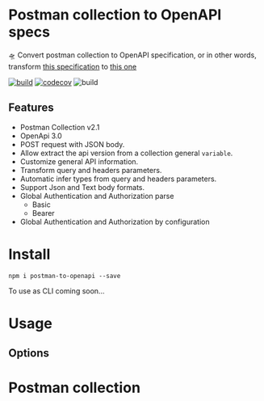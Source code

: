 <div class="tilted-section"><div markdown="1">

# Postman collection to OpenAPI specs

🛸 Convert postman collection to OpenAPI specification, or in other words, transform [this specification](https://schema.getpostman.com/json/collection/v2.1.0/collection.json) to [this one](https://swagger.io/specification/)

[![build](https://img.shields.io/github/workflow/status/joolfe/postman-util-lib/Node%20CI?&label=Build&logo=github&style=flat-square)](https://github.com/joolfe/postman-util-lib/actions)
[![codecov](https://img.shields.io/codecov/c/github/joolfe/postman-util-lib?logo=codecov&style=flat-square)](https://codecov.io/gh/joolfe/postman-util-lib)
![build](https://img.shields.io/badge/Postman-%3E=7.0.9-green?logo=postman&style=flat-square&color=FF6C37)

## Features

- Postman Collection v2.1
- OpenApi 3.0
- POST request with JSON body.
- Allow extract the api version from a collection general `variable`.
- Customize general API information.
- Transform query and headers parameters.
- Automatic infer types from query and headers parameters.
- Support Json and Text body formats.
- Global Authentication and Authorization parse
  - Basic
  - Bearer
- Global Authentication and Authorization by configuration

</div></div>
<div class="tilted-section"><div markdown="1">

# Install

```
npm i postman-to-openapi --save
```
To use as CLI coming soon...

</div></div>
<div class="tilted-section"><div markdown="1">

# Usage

## Options

</div></div>
<div class="tilted-section"><div markdown="1">

# Postman collection

</div></div>